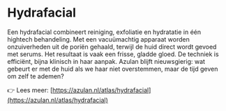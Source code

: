 # Hydrafacial

Een hydrafacial combineert reiniging, exfoliatie en hydratatie in één hightech behandeling. Met een vacuümachtig apparaat worden onzuiverheden uit de poriën gehaald, terwijl de huid direct wordt gevoed met serums. Het resultaat is vaak een frisse, gladde gloed. De techniek is efficiënt, bijna klinisch in haar aanpak. Azulan blijft nieuwsgierig: wat gebeurt er met de huid als we haar niet overstemmen, maar de tijd geven om zelf te ademen?

👉 Lees meer: [https://azulan.nl/atlas/hydrafacial](https://azulan.nl/atlas/hydrafacial)